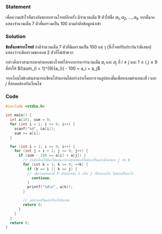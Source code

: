 ### Statement
เพื่อความเข้าใจที่ตรงกันขอทบทวนโจทย์อีกครั้ง มีจำนวนเต็ม $9$ ตัวให้ชื่อ $a_1, a_2, ..., a_9$ จากนั้นจงแสดงจำนวนเต็ม $7$ ตัวที่ผลรวมเป็น $100$ ตามลำดับข้อมูลนำเข้า 

### Solution
**ข้อสังเกตจากโจทย์** ถ้ามีจำนวนเต็ม $7$ ตัวที่มีผลรวมเป็น $100$ แน่ ๆ (ซึ่งโจทย์รับประกันว่ามีเสมอ) แสดงว่าจะมีผลรวมของเลข $2$ ตัวที่ไม่เข้าพวก

กล่าวคือเราสามารถหาคำตอบของโจทย์ได้จากการหาจำนวนเต็ม $a_i$ และ $a_j$ ที่ $i \neq j$ และ $1 \leq i, j \leq 9$ ที่ทำให้ $(\sum_{i = 1}^{9}{a_i}) - 100 = a_i + a_j$ 

จากเงื่อนไขข้างต้นสามารถเขียนโปรแกรมได้อย่างง่ายโดยการวนลูปสองชั้นเพื่อหาเลขตำแหน่งที่ $i$ และ $j$ ที่สอดคล้องกับเงื่อนไข

### Code
```cpp
#include <stdio.h>

int main() {
  int a[10], sum = 0;
  for (int i = 1; i <= 9; i++) {
    scanf("%d", &a[i]);
    sum += a[i];
  }

  for (int i = 1; i <= 9; i++) {
    for (int j = i + 1; j <= 9; j++) {
      if (sum - 100 == a[i] + a[j]) {
        // ถ้าเข้าเงื่อนไขนี้มาได้แสดงว่าเจอตำแหน่งที่ไม่ต้องปริ้นแล้วคือค่าของ j กับ k
        for (int k = 1; k <= 9; ++k) {
          if (k == i || k == j) { 
          // เช็คว่าตำแหน่งที่ k คือตำแหน่ง i หรือ j ก็ข้ามรอบไป ไม่ต้องปริ้นอะไร
            continue;
          }
          printf("%d\n", a[k]);
        }

        // หลังจากปริ้นแล้วก็จบโปรแกรม
        return 0;
      }
    }
  }
  return 0;
}
```